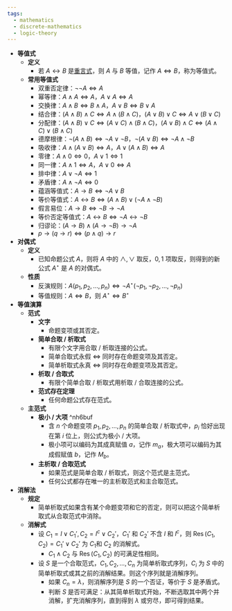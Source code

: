 ```yaml
---
tags:
  - mathematics
  - discrete-mathematics
  - logic-theory
---
```

- **等值式**
    - **定义**
        - 若 $A \leftrightarrow B$ 是[重言式](命题逻辑#^0anp3n)，则 $A$ 与 $B$ 等值，记作 $A \Leftrightarrow B$，称为等值式。 <span id="ysze9u"></span>
    - **常用等值式** <span id="sts2pd"></span>
        - 双重否定律：$\neg \neg A \Leftrightarrow A$
        - 幂等律：$A \land A \Leftrightarrow A$，$A \lor A \Leftrightarrow A$
        - 交换律：$A \land B \Leftrightarrow B \land A$，$A \lor B \Leftrightarrow B \lor A$
        - 结合律：$(A \land B) \land C \Leftrightarrow A \land (B \land C)$，$(A \lor B) \lor C \Leftrightarrow A \lor (B \lor C)$
        - 分配律：$(A \land B) \lor C \Leftrightarrow (A \lor C) \land (B \land C)$，$(A \lor B) \land C \Leftrightarrow (A \land C) \lor (B \land C)$
        - 德摩根律：$\neg (A \land B) \Leftrightarrow \neg A \lor \neg B$，$\neg (A \lor B) \Leftrightarrow \neg A \land \neg B$
        - 吸收律：$A \land (A \lor B) \Leftrightarrow A$，$A \lor (A \land B) \Leftrightarrow A$
        - 零律：$A \land 0 \Leftrightarrow 0$，$A \lor 1 \Leftrightarrow 1$
        - 同一律：$A \land 1 \Leftrightarrow A$，$A \lor 0 \Leftrightarrow A$
        - 排中律：$A \lor \neg A \Leftrightarrow 1$
        - 矛盾律：$A \land \neg A \Leftrightarrow 0$
        - 蕴涵等值式：$A \to B \Leftrightarrow \neg A \lor B$
        - 等价等值式：$A \leftrightarrow B \Leftrightarrow (A \land B) \lor (\neg A \land \neg B)$
        - 假言易位：$A \to B \Leftrightarrow \neg B \to \neg A$
        - 等价否定等值式：$A \leftrightarrow B \Leftrightarrow \neg A \leftrightarrow \neg B$
        - 归谬论：$(A \to B) \land (A \to \neg B) \to \neg A$
        - $p \to (q \to r) \Leftrightarrow (p \land q) \to r$
- **对偶式**
    - **定义**
        - 已知命题公式 $A$，则将 $A$ 中的 $\land,\lor$ 取反，$0,1$ 项取反，则得到的新公式 $A^\star$ 是 $A$ 的对偶式。
    - **性质**
        - 反演规则：$A(p_1, p_2, \dots, p_n) \Leftrightarrow \neg A^\star (\neg p_1, \neg p_2, \dots, \neg p_n)$
        - 等值规则：$A \Leftrightarrow B$，则 $A^\star \Leftrightarrow B^\star$
- **等值演算**
    - **范式**
        - **文字**
            - 命题变项或其否定。
        - **简单合取 / 析取式**
            - 有限个文字用合取 / 析取连接的公式。
            - 简单合取式永假 $\iff$ 同时存在命题变项及其否定。
            - 简单析取式永真 $\iff$ 同时存在命题变项及其否定。
        - **析取 / 合取式**
            - 有限个简单合取 / 析取式用析取 / 合取连接的公式。
        - **范式存在定理**
            - 任何命题公式存在范式。
    - **主范式**
        - **极小 / 大项** ^nh6buf
            - 含 $n$ 个命题变项 $p_1,p_2,\dots,p_n$ 的简单合取 / 析取式中，$p_i$ 恰好出现在第 $i$ 位上，则公式为极小 / 大项。
            - 极小项可以编码为其成真赋值 $a$，记作 $m_a$，极大项可以编码为其成假赋值 $b$，记作 $M_b$。
        - **主析取 / 合取范式**
            - 如果范式是简单合取 / 析取式，则这个范式是主范式。
            - 任何公式都存在唯一的主析取范式和主合取范式。
- **消解法**
    - **规定**
        - 简单析取式如果含有某个命题变项和它的否定，则可以把这个简单析取式从合取范式中消除。
    - **消解式**
        - 设 $C_1 = l \lor C_1', C_2 = l^c \lor C_2'$，$C_1'$ 和 $C_2'$ 不含 $l$ 和 $l^c$，则 $\operatorname{Res}(C_1,C_2) = C_1' \lor C_2'$ 为 $C_1$和 $C_2$ 的消解式。
            - $C_1 \land C_2$ 与 $\operatorname{Res}(C_1,C_2)$ 的可满足性相同。
        - 设 $S$ 是一个合取范式，$C_1,C_2,\dots,C_n$ 为简单析取式序列，$C_i$ 为 $S$ 中的简单析取式或其之前的消解结果。则这个序列就是消解序列。
            - 如果 $C_n=\lambda$，则消解序列是 $S$ 的一个否证，等价于 $S$ 是矛盾式。
            - 判断 $S$ 是否可满足：从其简单析取式开始，不断选取其中两个并消解，扩充消解序列，直到得到 $\lambda$ 或穷尽，即可得到结果。
